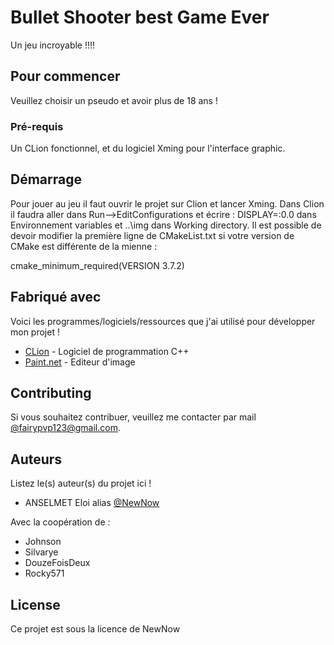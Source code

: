 # Bullet Shooter best Game Ever

Un jeu incroyable !!!!

## Pour commencer

Veuillez choisir un pseudo et avoir plus de 18 ans !

### Pré-requis

Un CLion fonctionnel, et du logiciel Xming pour l'interface graphic.

## Démarrage

Pour jouer au jeu il faut ouvrir le projet sur Clion et  lancer Xming. Dans Clion il faudra aller dans Run-->EditConfigurations et écrire : DISPLAY=:0.0 dans Environnement variables et ..\img dans Working directory. Il est possible de devoir modifier la première ligne de CMakeList.txt si votre version de CMake est différente de la mienne :

cmake_minimum_required(VERSION 3.7.2)

## Fabriqué avec

Voici les programmes/logiciels/ressources que j'ai utilisé pour développer mon projet !

* [CLion](https://www.jetbrains.com/fr-fr/clion/) - Logiciel de programmation C++
* [Paint.net](https://www.clubic.com/telecharger-fiche14651-paint-net.html) - Editeur d'image

## Contributing

Si vous souhaitez contribuer, veuillez me contacter par mail [@fairypvp123@gmail.com](https://github.com/outout14).


## Auteurs
Listez le(s) auteur(s) du projet ici !
* ANSELMET Eloi alias [@NewNow](https://github.com/outout14)

Avec la coopération de :
* Johnson
* Silvarye
* DouzeFoisDeux
* Rocky571


## License

Ce projet est sous la licence de NewNow
